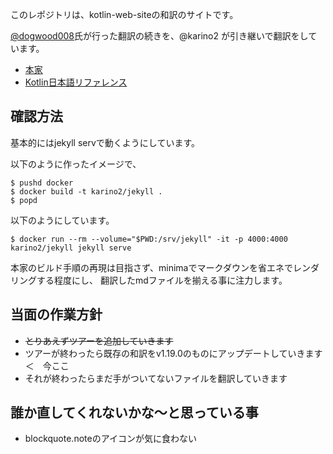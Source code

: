 このレポジトリは、kotlin-web-siteの和訳のサイトです。

[@dogwood008](https://github.com/dogwood008)氏が行った翻訳の続きを、@karino2 が引き継いで翻訳をしています。

- [本家](https://github.com/JetBrains/kotlin-web-site/)
- [Kotlin日本語リファレンス](https://karino2.github.io/kotlin-web-site-ja/)

## 確認方法

基本的にはjekyll servで動くようにしています。

以下のように作ったイメージで、

```
$ pushd docker
$ docker build -t karino2/jekyll . 
$ popd
```

以下のようにしています。

```
$ docker run --rm --volume="$PWD:/srv/jekyll" -it -p 4000:4000 karino2/jekyll jekyll serve
```

本家のビルド手順の再現は目指さず、minimaでマークダウンを省エネでレンダリングする程度にし、
翻訳したmdファイルを揃える事に注力します。

## 当面の作業方針

- ~~とりあえずツアーを追加していきます~~
- ツアーが終わったら既存の和訳をv1.19.0のものにアップデートしていきます ＜　今ここ
- それが終わったらまだ手がついてないファイルを翻訳していきます

## 誰か直してくれないかな〜と思っている事

- blockquote.noteのアイコンが気に食わない
